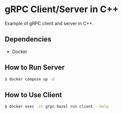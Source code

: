 # gRPC Client/Server in C++ 

Example of gRPC client and server in C++.

## Dependencies

- Docker

## How to Run Server

```bash
$ docker compose up -d
```

## How to Use Client

```bash
$ docker exec -it grpc bazel run client --help
```
